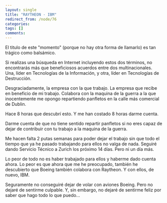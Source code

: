 ```yaml
---
layout: single
title: "RAYTHEON - IBM"
redirect_from: /node/76
categories:
tags: []
comments: 
---
```

El titulo de este "momento" (porque no hay otra forma de llamarlo) es tan trágico como balsámico.  

Si realizas una búsqueda en Internet incluyendo estos dos términos, no encontrarás más que beneficiosos acuerdos entre dos multinacionales. Una, líder en Tecnologías de la Información, y otra, líder en Tecnologías de Destrucción.  

Desgraciadamente, la empresa con la que trabajo. La empresa que recibe en beneficio de mi trabajo. Colabora con la maquina de la guerra a la que inocentemente me opongo repartiendo panfletos en la calle más comercial de Dublin.  

Hace 8 horas que descubrí esto. Y me han costado 8 horas darme cuenta.  

Darme cuenta de que no tiene sentido repartir panfletos si no eres capaz de dejar de contribuir con tu trabajo a la maquina de la guerra.  

Me hacen falta 2 putas semanas para poder dejar el trabajo sin que todo el tiempo que ya he pasado trabajando para ellos no valga de nada. Seguiré dando Servicio Técnico a Zurich los próximo 14 días. Pero ni un día más.  

Lo peor de todo no es haber trabajado para ellos y haberme dado cuenta ahora. Lo peor es que ahora que me he preocupado, también he descubierto que Boeing también colabora con Raytheon. Y con ellos, de nuevo, IBM.  

Seguramente no conseguiré dejar de volar con aviones Boeing. Pero no dejaré de sentirme culpable. Y, sin embargo, no dejaré de sentirme feliz por saber que hago todo lo que puedo...
